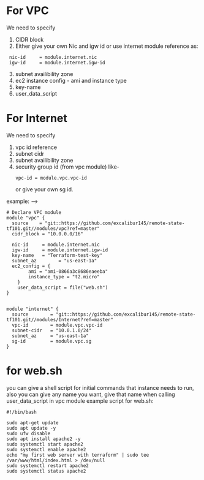 # For VPC
We need to specify 
1) CIDR block
2) Either give your own Nic and igw id or use internet module reference as:
 ``` 
  nic-id     = module.internet.nic
  igw-id     = module.internet.igw-id 
  ```
3) subnet availibility zone
4) ec2 instance config - ami and instance type
5) key-name 
6) user_data_script

# For Internet
We need to specify 
1) vpc id reference
2) subnet cidr
3) subnet availibility zone 
4) security group id (from vpc module) like-
    ``` 
    vpc-id = module.vpc.vpc-id 
    ```
    or give your own sg id.


example: --> 

```
# Declare VPC module
module "vpc" {
  source    = "git::https://github.com/excalibur145/remote-state-tf101.git//modules/vpc?ref=master"
  cidr_block = "10.0.0.0/16"
  
  nic-id     = module.internet.nic
  igw-id     = module.internet.igw-id
  key-name   = "Terraform-test-key"
  subnet_az        = "us-east-1a"  
  ec2_config = {
        ami = "ami-0866a3c8686eaeeba"
        instance_type = "t2.micro"
    }
    user_data_script = file("web.sh")
}


module "internet" {
  source        = "git::https://github.com/excalibur145/remote-state-tf101.git//modules/Internet?ref=master"
  vpc-id        = module.vpc.vpc-id
  subnet-cidr   = "10.0.1.0/24" 
  subnet_az     = "us-east-1a"    
  sg-id         = module.vpc.sg  
}
```


# for web.sh 
you can give a shell script for initial commands that instance needs to run, also you can give any name you want, give that name when calling user_data_script in vpc module
example script for web.sh: 

```
#!/bin/bash

sudo apt-get update
sudo apt update -y
sudo ufw disable
sudo apt install apache2 -y
sudo systemctl start apache2
sudo systemctl enable apache2
echo "my first web server with terraform" | sudo tee /var/www/html/index.html > /dev/null
sudo systemctl restart apache2
sudo systemctl status apache2

```